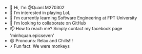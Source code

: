- 👋 Hi, I’m @QuanLM270302
- 👀 I’m interested in playing LoL
- 🌱 I’m currently learning Software Engineering at FPT University
- 💞️ I’m looking to collaborate on GitHub
- 📫 How to reach me? Simply contact my facebook page 'minhquan.epicseven'
- 😄 Pronouns: Relax and Chills!!!
- ⚡ Fun fact: We were monkeys

<!---
QuanLM270302/QuanLM270302 is a ✨ special ✨ repository because its `README.md` (this file) appears on your GitHub profile.
You can click the Preview link to take a look at your changes.
--->
